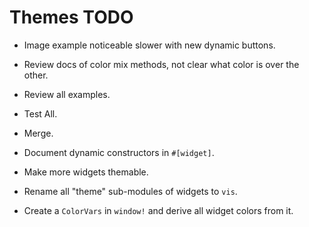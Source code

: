 # Themes TODO

* Image example noticeable slower with new dynamic buttons.
* Review docs of color mix methods, not clear what color is over the other.

* Review all examples.
* Test All.
* Merge.

* Document dynamic constructors in `#[widget]`.
* Make more widgets themable.
* Rename all "theme" sub-modules of widgets to `vis`.
* Create a `ColorVars` in `window!` and derive all widget colors from it.